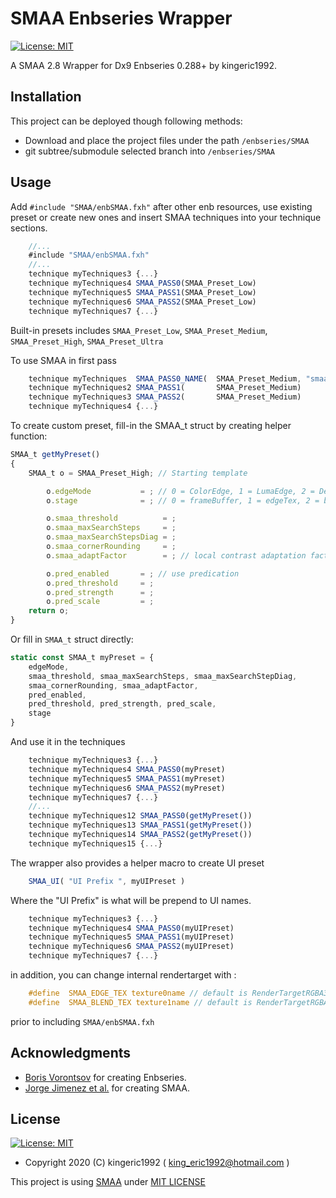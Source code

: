 # SMAA Enbseries Wrapper
[![License: MIT](https://img.shields.io/badge/License-MIT-blue.svg?style=flat-square)](https://opensource.org/licenses/MIT)

A SMAA 2.8 Wrapper for Dx9 Enbseries 0.288+ by kingeric1992.


## Installation

This project can be deployed though following methods:

* Download and place the project files under the path `/enbseries/SMAA`
* git subtree/submodule selected branch into `/enbseries/SMAA`

## Usage

Add `#include "SMAA/enbSMAA.fxh"` after other enb resources, use existing preset or create new ones and insert SMAA techniques into your technique sections.

```js
    //...
    #include "SMAA/enbSMAA.fxh"
    //...
    technique myTechniques3 {...}
    technique myTechniques4 SMAA_PASS0(SMAA_Preset_Low)
    technique myTechniques5 SMAA_PASS1(SMAA_Preset_Low)
    technique myTechniques6 SMAA_PASS2(SMAA_Preset_Low)
    technique myTechniques7 {...}
```

Built-in presets includes `SMAA_Preset_Low`, `SMAA_Preset_Medium`, `SMAA_Preset_High`, `SMAA_Preset_Ultra`

To use SMAA in first pass

```js
    technique myTechniques  SMAA_PASS0_NAME(  SMAA_Preset_Medium, "smaa demo")
    technique myTechniques2 SMAA_PASS1(       SMAA_Preset_Medium)
    technique myTechniques3 SMAA_PASS2(       SMAA_Preset_Medium)
    technique myTechniques4 {...}
```

To create custom preset, fill-in the SMAA_t struct by creating helper function:

```js
SMAA_t getMyPreset()
{
    SMAA_t o = SMAA_Preset_High; // Starting template

        o.edgeMode           = ; // 0 = ColorEdge, 1 = LumaEdge, 2 = DepthEdge
        o.stage              = ; // 0 = frameBuffer, 1 = edgeTex, 2 = blendWeight, 3 = SMAA

        o.smaa_threshold          = ;
        o.smaa_maxSearchSteps     = ;
        o.smaa_maxSearchStepsDiag = ;
        o.smaa_cornerRounding     = ;
        o.smaa_adaptFactor        = ; // local contrast adaptation factor

        o.pred_enabled       = ; // use predication
        o.pred_threshold     = ;
        o.pred_strength      = ;
        o.pred_scale         = ;
    return o;
}
```

Or fill in `SMAA_t` struct directly:

```js
static const SMAA_t myPreset = {
    edgeMode,
    smaa_threshold, smaa_maxSearchSteps, smaa_maxSearchStepDiag,
    smaa_cornerRounding, smaa_adaptFactor,
    pred_enabled,
    pred_threshold, pred_strength, pred_scale,
    stage
}
```

And use it in the techniques

```js
    technique myTechniques3 {...}
    technique myTechniques4 SMAA_PASS0(myPreset)
    technique myTechniques5 SMAA_PASS1(myPreset)
    technique myTechniques6 SMAA_PASS2(myPreset)
    technique myTechniques7 {...}
    //...
    technique myTechniques12 SMAA_PASS0(getMyPreset())
    technique myTechniques13 SMAA_PASS1(getMyPreset())
    technique myTechniques14 SMAA_PASS2(getMyPreset())
    technique myTechniques15 {...}
```

The wrapper also provides a helper macro to create UI preset

```js
    SMAA_UI( "UI Prefix ", myUIPreset )
```

Where the "UI Prefix" is what will be prepend to UI names.

```js
    technique myTechniques3 {...}
    technique myTechniques4 SMAA_PASS0(myUIPreset)
    technique myTechniques5 SMAA_PASS1(myUIPreset)
    technique myTechniques6 SMAA_PASS2(myUIPreset)
    technique myTechniques7 {...}
```

in addition, you can change internal rendertarget with :

```c
    #define  SMAA_EDGE_TEX texture0name // default is RenderTargetRGBA32 (requires 2bit-RGB)
    #define  SMAA_BLEND_TEX texture1name // default is RenderTargetRGBA64F (RGBA required [0,1] )
```

prior to including `SMAA/enbSMAA.fxh`

## Acknowledgments

* [Boris Vorontsov](http://enbdev.com/) for creating Enbseries.
* [Jorge Jimenez et al.](http://www.iryoku.com/smaa/) for creating SMAA.

## License

[![License: MIT](https://img.shields.io/badge/License-MIT-blue.svg?style=flat-square)](https://opensource.org/licenses/MIT)

- Copyright 2020 (C) kingeric1992 ( king_eric1992@hotmail.com )

This project is using [SMAA](https://github.com/iryoku/smaa) under [MIT LICENSE](LICENSE.md)
